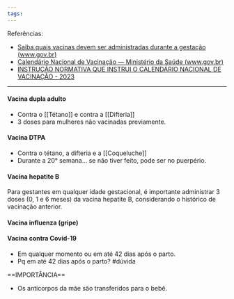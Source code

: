```yaml
---
tags:
---
```

Referências: 
* [Saiba quais vacinas devem ser administradas durante a gestação (www.gov.br)](https://www.gov.br/pt-br/noticias/saude-e-vigilancia-sanitaria/2022/11/saiba-quais-vacinas-devem-ser-administradas-durante-a-gestacao)
* [Calendário Nacional de Vacinação — Ministério da Saúde (www.gov.br)](https://www.gov.br/saude/pt-br/assuntos/saude-de-a-a-z/c/calendario-nacional-de-vacinacao)
* [INSTRUÇÃO NORMATIVA QUE INSTRUI O CALENDÁRIO NACIONAL DE VACINAÇÃO - 2023](https://www.gov.br/saude/pt-br/assuntos/saude-de-a-a-z/c/calendario-nacional-de-vacinacao/calendario-vacinal-2023/instrucao-normativa-calendario-nacional-de-vacinacao-2023/)

---
#### Vacina dupla adulto 
* Contra o [[Tétano]] e contra a [[Difteria]]
* 3 doses para mulheres não vacinadas previamente. 
#### Vacina DTPA 
* Contra o tétano, a difteria e a [[Coqueluche]]
* Durante a 20° semana... se não tiver feito, pode ser no puerpério. 
#### Vacina hepatite B
Para gestantes em qualquer idade gestacional, é importante administrar 3 doses (0, 1 e 6 meses) da vacina hepatite B, considerando o histórico de vacinação anterior.
#### Vacina influenza (gripe)

#### Vacina contra Covid-19 
* Em qualquer momento ou em até 42 dias após o parto. 
* Pq em até 42 dias após o parto? #dúvida


==IMPORTÂNCIA==
* Os anticorpos da mãe são transferidos para o bebê. 


[^1]: 
[^2]: 